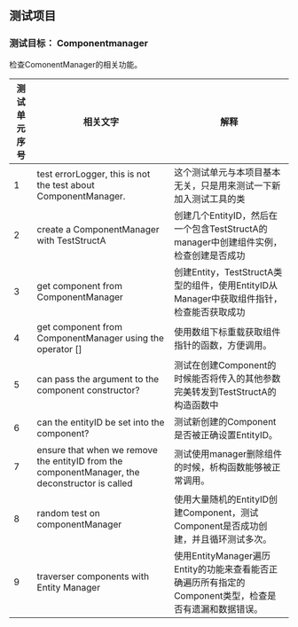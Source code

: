 ﻿## 测试项目
### 测试目标： Componentmanager
检查ComonentManager的相关功能。

测试单元序号	| 相关文字	| 解释
----|----|------
1	|test errorLogger, this is not the test about ComponentManager.| 这个测试单元与本项目基本无关，只是用来测试一下新加入测试工具的类
2 | create a ComponentManager with TestStructA	|	创建几个EntityID，然后在一个包含TestStructA的manager中创建组件实例，检查创建是否成功
3 |	get component from ComponentManager | 创建Entity，TestStructA类型的组件，使用EntityID从Manager中获取组件指针，检查能否获取成功
4 | get component from ComponentManager using the operator [] | 使用数组下标重载获取组件指针的函数，方便调用。
5 |	can pass the argument to the component constructor?	|	测试在创建Component的时候能否将传入的其他参数完美转发到TestStructA的构造函数中
6 | can the entityID be set into the component?	|	测试新创建的Component是否被正确设置EntityID。
7 | ensure that when we remove the entityID from the componentManager, the deconstructor is called	| 测试使用manager删除组件的时候，析构函数能够被正常调用。
8 | random test on componentManager	|	使用大量随机的EntityID创建Component，测试Component是否成功创建，并且循环测试多次。
9 |	traverser components with Entity Manager	| 使用EntityManager遍历Entity的功能来查看能否正确遍历所有指定的Component类型，检查是否有遗漏和数据错误。